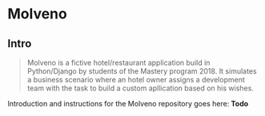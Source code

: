 # Molveno

## Intro
>Molveno is a fictive hotel/restaurant application build in Python/Django by students of the Mastery program 2018.
>It simulates a business scenario where an hotel owner assigns a development team with the task to build a custom apllication based on his wishes.

Introduction and instructions for the Molveno repository goes here:
**Todo**

